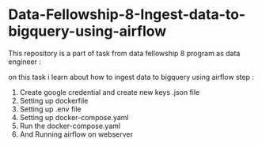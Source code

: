 # Data-Fellowship-8-Ingest-data-to-bigquery-using-airflow
This repository is a part of task from data fellowship 8 program as data engineer :

on this task i learn about how to ingest data to bigquery using airflow
step :
1. Create google credential and create new keys .json file
2. Setting up dockerfile
3. Setting up .env file
4. Setting up docker-compose.yaml
5. Run the docker-compose.yaml
6. And Running airflow on webserver
